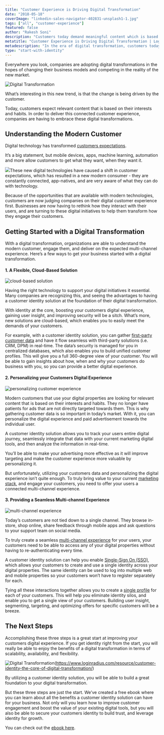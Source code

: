 ```yaml
---
title: "Customer Experience is Driving Digital Transformation"
date: "2018-05-18"
coverImage: "linkedin-sales-navigator-402831-unsplash1-1.jpg"
tags: ["all", "customer-experience"]
featured: false
author: "Rakesh Soni"
description: "Customers today demand meaningful content which is based on their preferences and behaviours. Companies have to accept these digital transformations to offer this connected customer experience."
metatitle: "Customer Experience is Driving Digital Transformation | LoginRadius"
metadescription: "In the era of digital transformation, customers today demand meaningful content which is based on their preferences and behaviours."
type: "start-with-identity"
---
```


Everywhere you look, companies are adopting digital transformations in the hopes of changing their business models and competing in the reality of the new market.

![Digital Transformation](linkedin-sales-navigator-1.jpg)

What’s interesting in this new trend, is that the change is being driven by the customer.

Today, customers expect relevant content that is based on their interests and habits. In order to deliver this connected customer experience, companies are having to embrace these digital transformations.

## Understanding the Modern Customer

Digital technology has transformed [customers expectations](https://www.loginradius.com/resource/guide-to-modern-customer-identity/).

It’s a big statement, but mobile devices, apps, machine learning, automation and more allow customers to get what they want, when they want it.

![](nordwood-themes.jpg)These new digital technologies have caused a shift in customer expectations, which has resulted in a new modern consumer - they are constantly connected, app-natives, and are very aware of what they can do with technology.

Because of the opportunities that are available with modern technologies, customers are now judging companies on their digital customer experience first. Businesses are now having to rethink how they interact with their users, and are turning to these digital initiatives to help them transform how they engage their customers.

## Getting Started with a Digital Transformation

With a digital transformation, organizations are able to understand the modern customer, engage them, and deliver on the expected multi-channel experience. Here’s a few ways to get your business started with a digital transformation.

#### 1\. A Flexible, Cloud-Based Solution

![cloud-based solution](rawpixel-369788-unsplash.jpg)

Having the right technology to support your digital initiatives it essential. Many companies are recognizing this, and seeing the advantages to having a customer identity solution at the foundation of their digital transformation.

With identity at the core, boosting your customers digital experience, gaining user insight, and improving security will be a sitch. What’s more, new solutions are cloud-based, which enables you to easily meet the demands of your customers.

For example, with a customer identity solution, you can gather [first-party customer data](https://www.loginradius.com/data-management-and-governance/) and have it flow seamless with third-party solutions (i.e. CRM, DPM) in real-time. The data’s security is managed for you in centralized databases, which also enables you to build unified customer profiles. This will give you a full 360-degree view of your customer. You will be able to gain insights about how, when and why your customers do business with you, so you can provide a better digital experience.

#### 2\. Personalizing your Customers Digital Experience

![personalizing customer experience](john-schnobrich-520023-unsplash-1.jpg)

Modern customers that use your digital properties are looking for relevant content that is based on their interests and habits. They no longer have patients for ads that are not directly targeted towards them. This is why gathering customer data is so important in today’s market. With it, you can personalize the digital experience and paid advertisement towards the individual user.

A customer identity solution allows you to track your users entire digital journey, seamlessly integrate that data with your current marketing digital tools, and then analyze the information in real-time.

You’ll be able to make your advertising more effective as it will improve targeting and make the customer experience more valuable by personalizing it.

But unfortunately, utilizing your customers data and personalizing the digital experience isn’t quite enough. To truly bring value to your current [marketing stack](https://www.loginradius.com/empower-marketing/), and engage your customers, you need to offer your users a connected multi-channel experience.

#### 3\. Providing a Seamless Multi-channel Experience

![multi-channel experience](rawpixel-660359-unsplash.jpg)

Today’s customers are not tied down to a single channel. They browse in-store, shop online, share feedback through mobile apps and ask questions to your support team on social media.

To truly create a seamless [multi-channel experience](https://www.loginradius.com/connected-customer-experience/) for your users, your customers need to be able to access any of your digital properties without having to re-authenticating every time.

A customer identity solution can help you enable [Single-Sign On (SSO)](https://www.loginradius.com/single-sign-on-overview/), which allows your customers to create and use a single identity across your digital properties. The same identity can be used to log into multiple web and mobile properties so your customers won’t have to register separately for each.

Tying all these interactions together allows you to create a [single profile](https://www.loginradius.com/unify-customer-profiles/) for each of your customers. This will help you eliminate identity silos, and enable you to get a single view of your customers. Building user insight, segmenting, targeting, and optimizing offers for specific customers will be a breeze.

## The Next Steps

Accomplishing these three steps is a great start at improving your customers digital experience. If you get identity right from the start, you will really be able to enjoy the benefits of a digital transformation in terms of scalability, availability, and flexibility.

![Digital Transformation](guide-to-modern-cover.png)(https://www.loginradius.com/resource/customer-identity-the-core-of-digital-transformation/)

By utilizing a customer identity solution, you will be able to build a great foundation to your digital transformation.

But these three steps are just the start. We’ve created a free ebook where you can learn about all the benefits a customer identity solution can have for your business. Not only will you learn how to improve customer engagement and boost the value of your existing digital tools, but you will also be able to secure your customers identity to build trust, and leverage identity for growth.

You can check out the [ebook here](https://www.loginradius.com/resource/guide-to-modern-customer-identity/).
